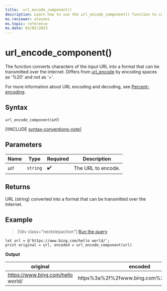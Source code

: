 ```yaml
---
title:  url_encode_component()
description: Learn how to use the url_encode_component() function to convert characters of the input URL into a transmittable format.
ms.reviewer: alexans
ms.topic: reference
ms.date: 03/02/2023
---
```

# url_encode_component()

The function converts characters of the input URL into a format that can be transmitted over the internet. Differs from [url_encode](url-encode-function.md) by encoding spaces as '%20' and not as '+'.

For more information about URL encoding and decoding, see [Percent-encoding](https://en.wikipedia.org/wiki/Percent-encoding).

## Syntax

`url_encode_component(`*url*`)`

[!INCLUDE [syntax-conventions-note](../includes/syntax-conventions-note.md)]

## Parameters

| Name | Type | Required | Description |
|--|--|--|--|
| *url* | `string` |  :heavy_check_mark: | The URL to encode.|

## Returns

URL (string) converted into a format that can be transmitted over the Internet.

## Example

> [!div class="nextstepaction"]
> <a href="https://dataexplorer.azure.com/clusters/help/databases/Samples?query=H4sIAAAAAAAAAyXLMQqAMAxA0V3wDtmqIO2uCN5E1AZbiEmpkV7fiuP/8AgVnkwww2KCarpH50opdo982kMuF5BIoEgm78zUNilHVpAcz8jb56oeAPkQj/7P9a+18iSMrF2d/QtxbpMUagAAAA==" target="_blank">Run the query</a>

```kusto
let url = @'https://www.bing.com/hello world/';
print original = url, encoded = url_encode_component(url)
```

**Output**

|original|encoded|
|---|---|
|https://www.bing.com/hello world/|https%3a%2f%2fwww.bing.com%2fhello%20world|
